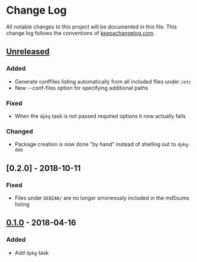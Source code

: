 # Change Log
All notable changes to this project will be documented in this
file. This change log follows the conventions of
[keepachangelog.com](http://keepachangelog.com/).

## [Unreleased]
[Unreleased]: https://github.com/radicalzephyr/boot-dpkg/compare/0.2.0...HEAD

### Added

- Generate conffiles listing automatically from all included files
  under `/etc`
- New --conf-files option for specifying additional paths

### Fixed

- When the `dpkg` task is not passed required options it now actually fails

### Changed

- Package creation is now done "by hand" instead of shelling out to `dpkg-deb`

## [0.2.0] - 2018-10-11
### Fixed

- Files under `DEBIAN/` are no longer erroneously included in the
  md5sums listing

[0.1.0]: https://github.com/radicalzephyr/boot-dpkg/compare/0.1.0...0.2.0

## [0.1.0] - 2018-04-16
### Added

- Add `dpkg` task

[0.1.0]: https://github.com/radicalzephyr/boot-dpkg/compare/3d0c43f...0.1.0
